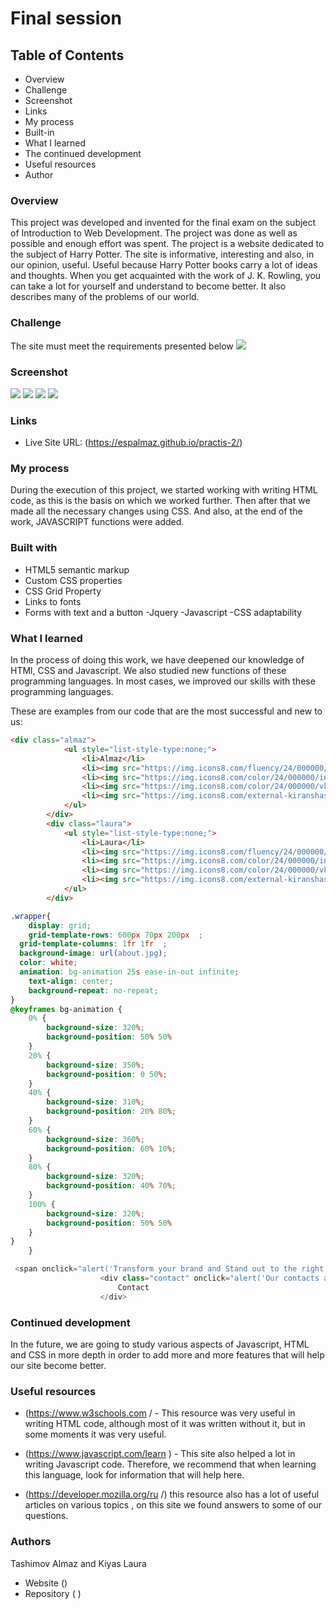 # Final session
## Table of Contents

- Overview
- Challenge 
- Screenshot
- Links 
- My process 
- Built-in 
- What I learned 
- The continued development 
- Useful resources 
- Author 



### Overview
This project was developed and invented for the final exam on the subject of Introduction to Web Development. The project was done as well as possible and enough effort was spent. The project is a website dedicated to the subject of Harry Potter. The site is informative, interesting and also, in our opinion, useful. Useful because Harry Potter books carry a lot of ideas and thoughts. When you get acquainted with the work of J. K. Rowling, you can take a lot for yourself and understand to become better. It also describes many of the problems of our world.

### Challenge
The site must meet the requirements presented below
![](./finalRequirements.png)


### Screenshot

![](./1.jpg)
![](./2.jpg)
![](./3.jpg)
![](./4.jpg)

### Links
- Live Site URL: (https://espalmaz.github.io/practis-2/)


### My process

During the execution of this project, we started working with writing HTML code, as this is the basis on which we worked further. Then after that we made all the necessary changes using CSS. And also, at the end of the work, JAVASCRIPT functions were added.

### Built with

- HTML5 semantic markup
- Custom CSS properties
- CSS Grid Property
- Links to fonts
- Forms with text and a button
-Jquery
-Javascript
-CSS adaptability


### What I learned


In the process of doing this work, we have deepened our knowledge of HTMl, CSS and Javascript. We also studied new functions of these programming languages. In most cases, we improved our skills with these programming languages.

These are examples from our code that are the most successful and new to us:

```html
<div class="almaz">
			<ul style="list-style-type:none;"> 
				<li>Almaz</li>
				<li><img src="https://img.icons8.com/fluency/24/000000/facebook.png"/>Facebook</li>
				<li><img src="https://img.icons8.com/color/24/000000/instagram-new--v1.png"/>Instagram</li>
				<li><img src="https://img.icons8.com/color/24/000000/vk-com.png"/>VK</li>
				<li><img src="https://img.icons8.com/external-kiranshastry-lineal-color-kiranshastry/24/000000/external-phone-call-logistic-delivery-kiranshastry-lineal-color-kiranshastry.png"/>**********</li>
			</ul>
		</div>
		<div class="laura">
			<ul style="list-style-type:none;">
				<li>Laura</li>
				<li><img src="https://img.icons8.com/fluency/24/000000/facebook.png"/>Facebook</li>
				<li><img src="https://img.icons8.com/color/24/000000/instagram-new--v1.png"/>Instagram</li>
				<li><img src="https://img.icons8.com/color/24/000000/vk-com.png"/>VK</li>
				<li><img src="https://img.icons8.com/external-kiranshastry-lineal-color-kiranshastry/24/000000/external-phone-call-logistic-delivery-kiranshastry-lineal-color-kiranshastry.png"/>***********</li>
			</ul>
		</div>
```
```css
.wrapper{
	display: grid;
	grid-template-rows: 600px 70px 200px  ;
  grid-template-columns: 1fr 1fr  ;
  background-image: url(about.jpg);
  color: white;
  animation: bg-animation 25s ease-in-out infinite;
    text-align: center;
    background-repeat: no-repeat;
}
@keyframes bg-animation {
    0% {
        background-size: 320%;
        background-position: 50% 50%
    }
    20% {
        background-size: 350%;
        background-position: 0 50%;
    }    
    40% {
        background-size: 310%;
        background-position: 20% 80%;
    }
    60% {
        background-size: 360%;
        background-position: 60% 10%;
    }
    80% {
        background-size: 320%;
        background-position: 40% 70%;
    }    
    100% {
        background-size: 320%;
        background-position: 50% 50%
    }
}
    }
```
```js
 <span onclick="alert('Transform your brand and Stand out to the right audience'); return false;">Project</span>
                    <div class="contact" onclick="alert('Our contacts are located at the bottom of the page'); return false;">
                        Contact
                    </div>
```


### Continued development

In the future, we are going to study various aspects of Javascript, HTML and CSS in more depth in order to add more and more features that will help our site become better. 

### Useful resources

-  (https://www.w3schools.com / - This resource was very useful in writing HTML code, although most of it was written without it, but in some moments it was very useful.
-  (https://www.javascript.com/learn ) - This site also helped a lot in writing Javascript code. Therefore, we recommend that when learning this language, look for information that will help here.

- (https://developer.mozilla.org/ru /) this resource also has a lot of useful articles on various topics , on this site we found answers to some of our questions.
### Authors
Tashimov Almaz and Kiyas Laura
- Website  ()
- Repository ( )

